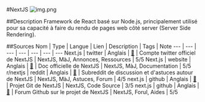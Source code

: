 #NextJS
![img.png](https://miro.medium.com/max/1400/1*2tmzU7bve-VlTkOMWsk_Hw.jpeg)

##Description
Framework de React basé sur Node.js, principalement utilisé pour sa capacité à faire du rendu de pages web côté server (Server Side Rendering).

##Sources
Nom | Type | Langue | Lien | Description | Tags | Note
--- | --- | --- | --- | --- | --- | ---
Next.js | twitter | Anglais | [:link:](https://twitter.com/nextjs) | Compte twitter officiel de NextJS | NextJS, MàJ, Annonces, Ressources | 5/5
Next.js | website | Anglais | [:link:](https://nextjs.org/docs) | Doc officielle de NextJS | NextJS, MàJ, Documentation | 5/5
r/nextjs | reddit | Anglais | [:link:](https://www.reddit.com/r/nextjs/) | Subreddit de discussion et d'astuces autour de NextJS | NextJS, MàJ, Astuces, Forum | 4/5
next.js | github | Anglais | [:link:](https://github.com/vercel/next.js/) | Projet Git de NextJS | NextJS, Code Source | 3/5
next.js | github | Anglais | [:link:](https://github.com/vercel/next.js/discussions) | Forum Github sur le projet de NextJS | NextJS, Forul, Aides | 5/5
